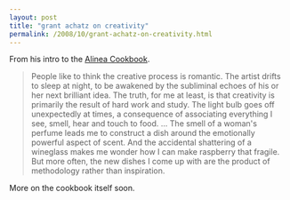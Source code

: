 ```yaml
---
layout: post
title: "grant achatz on creativity"
permalink: /2008/10/grant-achatz-on-creativity.html
---
```


<p>From his intro to the <a href="http://www.alineabook.com/">Alinea Cookbook</a>.</p>

<blockquote>
  <p>People like to think the creative process is romantic. The artist drifts to sleep at night, to be awakened by the subliminal echoes of his or her next brilliant idea. The truth, for me at least, is that creativity is primarily the result of hard work and study. The light bulb goes off unexpectedly at times, a consequence of associating everything I see, smell, hear and touch to food. ...  The smell of a woman's perfume leads me to construct a dish around the emotionally powerful aspect of scent.  And the accidental shattering of a wineglass makes me wonder how I can make raspberry that fragile. But more often, the new dishes I come up with are the product of methodology rather than inspiration.</p>
</blockquote>

<p>More on the cookbook itself soon.</p>




